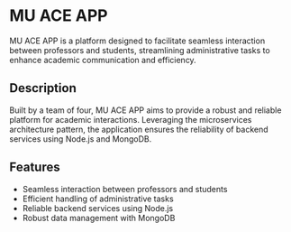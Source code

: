 # MU ACE APP

MU ACE APP is a platform designed to facilitate seamless interaction between professors and students, streamlining administrative tasks to enhance academic communication and efficiency.

## Description
Built by a team of four, MU ACE APP aims to provide a robust and reliable platform for academic interactions. Leveraging the microservices architecture pattern, the application ensures the reliability of backend services using Node.js and MongoDB.

## Features
- Seamless interaction between professors and students
- Efficient handling of administrative tasks
- Reliable backend services using Node.js
- Robust data management with MongoDB

